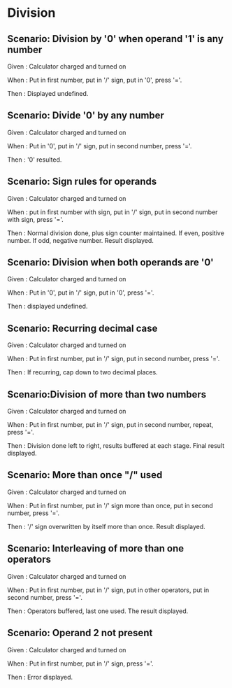 # Division

## Scenario: Division by '0' when operand '1' is any number

Given : Calculator charged and turned on

When : Put in first number, put in '/' sign, put in '0', press '='.

Then : Displayed undefined.

## Scenario: Divide '0' by any number

Given : Calculator charged and turned on

When : Put in '0', put in '/' sign, put in second number, press '='.

Then : '0' resulted.

## Scenario: Sign rules for operands

Given : Calculator charged and turned on

When : put in first number with sign, put in '/' sign, put
in second number with sign, press '='.

Then : Normal division done, plus sign counter maintained.
If even, positive number.
If odd, negative number. Result displayed.

## Scenario: Division when both operands are '0'

Given : Calculator charged and turned on

When : Put in '0', put in '/' sign, put in '0', press '='.

Then : displayed undefined.

## Scenario: Recurring decimal case

Given : Calculator charged and turned on

When : Put in first number, put in '/' sign, put in second number, press '='.

Then : If recurring, cap down to two decimal places.

## Scenario:Division of more than two numbers

Given : Calculator charged and turned on

When : Put in first number, put in '/' sign, put in second number,
repeat, press '='.

Then : Division done left to right, results buffered at each stage.
Final result displayed.

## Scenario: More than once "/" used

Given : Calculator charged and turned on

When : Put in first number, put in '/' sign more than once,
put in second number, press '='.

Then : '/' sign overwritten by itself more than once. Result displayed.

## Scenario: Interleaving of more than one operators

Given : Calculator charged and turned on

When : Put in first number, put in '/' sign, put in other operators,
put in second number, press '='.

Then : Operators buffered, last one used. The result displayed.

## Scenario: Operand 2 not present

Given : Calculator charged and turned on

When : Put in first number, put in '/' sign, press '='.

Then : Error displayed.
